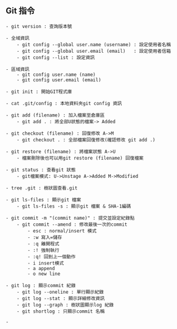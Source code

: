 ## Git 指令
    - git version : 查詢版本號

    - 全域資訊
        - git config --global user.name (username) : 設定使用者名稱
        - git config --global user.email (email)   : 設定使用者信箱
        - git config --list : 設定資訊

    - 區域資訊
        - git config user.name (name)
        - git config user.email (email)

    - git init : 開始GIT程式庫

    - cat .git/config : 本地資料夾git config 資訊

    - git add (filename) : 加入檔案至倉庫區
        - git add . : 將全部U狀態的檔案-> Added

    - git checkout (filename) : 回復修改 A->M
        - git checkout . : 全部檔案回復修改(確認修改 git add .)

    - git restore (filename) : 將檔案狀態 A->U
        - 檔案刪除後也可以用git restore (filename) 回復檔案

    - git status : 查看git 狀態
        - git檔案模式: U->Unstage A->Added M->Modified

    - tree .git : 樹狀圖查看.git

    - git ls-files : 顯示git 檔案
        - git ls-files -s : 顯示git 檔案 & SHA-1編碼

    - git commit -m "(commit name)" : 提交並設定紀錄點
        - git commit --amend : 修改最後一次的commit
            - esc : normal/insert 模式
            - :w 寫入=儲存
            - :q 離開程式
            - :! 強制執行
            - :q! 回到上一個動作
            - i insert模式
            - a append
            - o new line

    - git log : 顯示commit 紀錄
        - git log --oneline : 單行顯示紀錄
        - git log --stat : 顯示詳細修改資訊
        - git log --graph : 樹狀圖顯示log 紀錄
        - git shortlog : 只顯示commit 名稱

    - 
    

